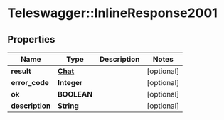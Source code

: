 # Teleswagger::InlineResponse2001

## Properties
Name | Type | Description | Notes
------------ | ------------- | ------------- | -------------
**result** | [**Chat**](Chat.md) |  | [optional] 
**error_code** | **Integer** |  | [optional] 
**ok** | **BOOLEAN** |  | [optional] 
**description** | **String** |  | [optional] 


